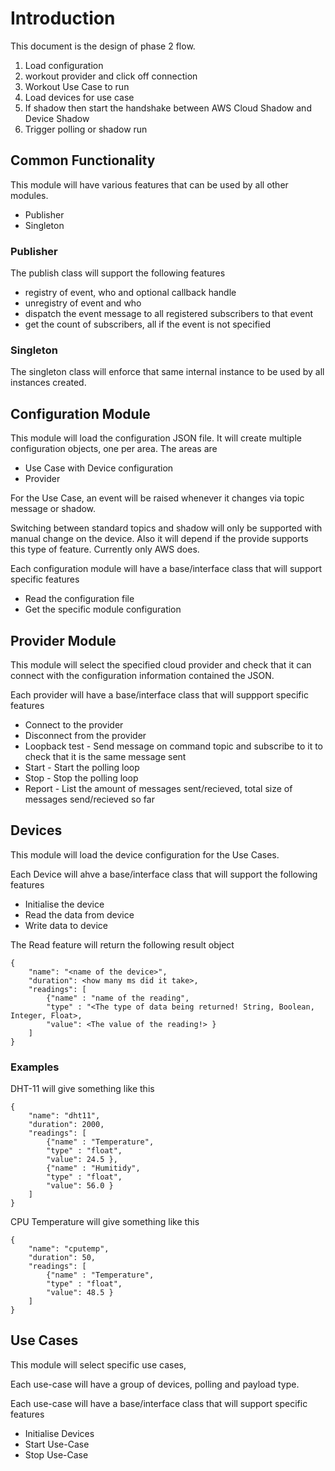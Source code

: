 # Introduction
This document is the design of phase 2 flow.

1. Load configuration
1. workout provider and click off connection
1. Workout Use Case to run
1. Load devices for use case
1. If shadow then start the handshake between AWS Cloud Shadow and Device Shadow
1. Trigger polling or shadow run

## Common Functionality
This module will have various features that can be used by all other modules.

*   Publisher
*   Singleton

### Publisher
The publish class will support the following features

*   registry of event, who and optional callback handle
*   unregistry of event and who
*   dispatch the event message to all registered subscribers to that event
*   get the count of subscribers, all if the event is not specified

### Singleton
The singleton class will enforce that same internal instance to be used by all instances created.  

## Configuration Module
This module will load the configuration JSON file.  It will create multiple configuration objects, one per area.  The areas are 

* Use Case with Device configuration
* Provider

For the Use Case, an event will be raised whenever it changes via topic message or shadow.

Switching between standard topics and shadow will only be supported with manual change on the device.  Also it will depend if the provide supports this type of feature.  Currently only AWS does.

Each configuration module will have a base/interface class that will support specific features

* Read the configuration file
* Get the specific module configuration

## Provider Module
This module will select the specified cloud provider and check that it can connect with the configuration information contained the JSON.

Each provider will have a base/interface class that will suppport specific features

* Connect to the provider
* Disconnect from the provider
* Loopback test - Send message on command topic and subscribe to it to check that it is the same message sent
* Start - Start the polling loop
* Stop - Stop the polling loop
* Report - List the amount of messages sent/recieved, total size of messages send/recieved so far

## Devices
This module will load the device configuration for the Use Cases.

Each Device will ahve a base/interface class that will support the following features

* Initialise the device
* Read the data from device
* Write data to device

The Read feature will return the following result object

    {
        "name": "<name of the device>",
        "duration": <how many ms did it take>,
        "readings": [
            {"name" : "name of the reading",
            "type" : "<The type of data being returned! String, Boolean, Integer, Float>,
            "value": <The value of the reading!> }
        ]
    }

### Examples

DHT-11 will give something like this

    {
        "name": "dht11",
        "duration": 2000,
        "readings": [
            {"name" : "Temperature",
            "type" : "float",
            "value": 24.5 },
            {"name" : "Humitidy",
            "type" : "float",
            "value": 56.0 }
        ]
    }

CPU Temperature will give something like this

    {
        "name": "cputemp",
        "duration": 50,
        "readings": [
            {"name" : "Temperature",
            "type" : "float",
            "value": 48.5 }
        ]
    }


## Use Cases
This module will select specific use cases, 

Each use-case will have a group of devices, polling and payload type. 

Each use-case will have a base/interface class that will support specific features

* Initialise Devices
* Start Use-Case
* Stop Use-Case

